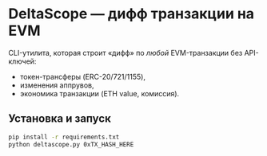 # DeltaScope — дифф транзакции на EVM

CLI-утилита, которая строит «дифф» по *любой* EVM-транзакции без API-ключей:
- токен-трансферы (ERC-20/721/1155),
- изменения аппрувов,
- экономика транзакции (ETH value, комиссия).

## Установка и запуск
```bash
pip install -r requirements.txt
python deltascope.py 0xTX_HASH_HERE
